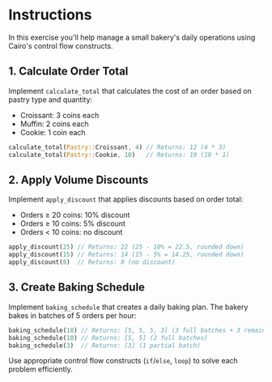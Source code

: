 # Instructions

In this exercise you'll help manage a small bakery's daily operations using Cairo's control flow constructs.

## 1. Calculate Order Total

Implement `calculate_total` that calculates the cost of an order based on pastry type and quantity:

- Croissant: 3 coins each
- Muffin: 2 coins each  
- Cookie: 1 coin each

```rust
calculate_total(Pastry::Croissant, 4) // Returns: 12 (4 * 3)
calculate_total(Pastry::Cookie, 10)   // Returns: 10 (10 * 1)
```

## 2. Apply Volume Discounts

Implement `apply_discount` that applies discounts based on order total:

- Orders ≥ 20 coins: 10% discount
- Orders ≥ 10 coins: 5% discount
- Orders < 10 coins: no discount

```rust
apply_discount(25) // Returns: 22 (25 - 10% = 22.5, rounded down)
apply_discount(15) // Returns: 14 (15 - 5% = 14.25, rounded down)
apply_discount(8)  // Returns: 8 (no discount)
```

## 3. Create Baking Schedule

Implement `baking_schedule` that creates a daily baking plan.
The bakery bakes in batches of 5 orders per hour:

```rust
baking_schedule(18) // Returns: [5, 5, 5, 3] (3 full batches + 3 remaining)
baking_schedule(10) // Returns: [5, 5] (2 full batches)
baking_schedule(3)  // Returns: [3] (1 partial batch)
```

Use appropriate control flow constructs (`if`/`else`, `loop`) to solve each problem efficiently.
